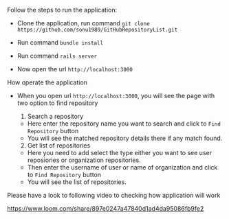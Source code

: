 Follow the steps to run the application:

* Clone the application, run command `git clone https://github.com/sonu1989/GitHubRepositoryList.git`

* Run command `bundle install`

* Run command `rails server`

* Now open the url `http://localhost:3000`

How operate the application

* When you open url  `http://localhost:3000`, you will see the page with two option to find repository
  
  1) Search a repository 
  * Here enter the repository name you want to search and click to `Find Repository` button
  * You will see the matched repository details there if any match found.
  
  2) Get list of repositories
  * Here you need to add select the type either you want to see user reposiories or organization repositories.
  * Then enter the username of user or name of organization and click to `Find Repository` button
  * You will see the list of repositories.

Please have a look to following video to checking how application will work

https://www.loom.com/share/897e0247a47840d1ad4da95086fb9fe2
